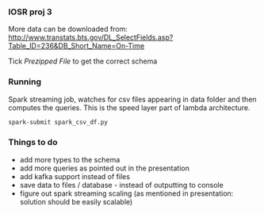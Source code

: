 ### IOSR proj 3

More data can be downloaded from: http://www.transtats.bts.gov/DL_SelectFields.asp?Table_ID=236&DB_Short_Name=On-Time

Tick *Prezipped File* to get the correct schema

### Running

Spark streaming job, watches for csv files appearing in data folder and then computes the queries.
This is the speed layer part of lambda architecture.

```bash
spark-submit spark_csv_df.py
```

### Things to do
- add more types to the schema
- add more queries as pointed out in the presentation
- add kafka support instead of files
- save data to files / database - instead of outputting to console
- figure out spark streaming scaling (as mentioned in presentation: solution should be easily scalable)
